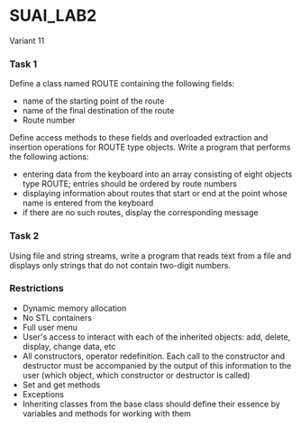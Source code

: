 # SUAI_LAB2
Variant 11

### Task 1

Define a class named ROUTE containing the following fields:
- name of the starting point of the route
- name of the final destination of the route
- Route number

Define access methods to these fields and overloaded extraction and insertion operations for ROUTE type objects.
Write a program that performs the following actions:
- entering data from the keyboard into an array consisting of eight objects type ROUTE; entries should be ordered by route numbers
- displaying information about routes that start or end at the point whose name is entered from the keyboard
- if there are no such routes, display the corresponding message

### Task 2

Using file and string streams, write a program that reads text from a file and displays only strings that do not contain two-digit numbers.

### Restrictions

- Dynamic memory allocation
- No STL containers
- Full user menu
- User's access to interact with each of the inherited objects: add, delete, display, change data, etc
- All constructors, operator redefinition. Each call to
the constructor and destructor must be accompanied by the output of this
information to the user (which object, which constructor or destructor is
called)
- Set and get methods
- Exceptions
- Inheriting classes from the base class should define their essence by
variables and methods for working with them